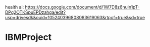 health ai: https://docs.google.com/document/d/1W7D8z6nuin1pT-DPg2OTKSpuEPDzahga/edit?usp=drivesdk&ouid=105240396808083619063&rtpof=true&sd=true
# IBMProject
